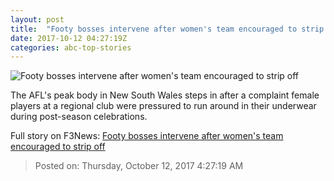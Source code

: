 ```yaml
---
layout: post
title:  "Footy bosses intervene after women's team encouraged to strip off"
date: 2017-10-12 04:27:19Z
categories: abc-top-stories
---
```


![Footy bosses intervene after women's team encouraged to strip off](http://www.abc.net.au/news/image/9043642-1x1-700x700.jpg)

The AFL's peak body in New South Wales steps in after a complaint female players at a regional club were pressured to run around in their underwear during post-season celebrations.


Full story on F3News: [Footy bosses intervene after women's team encouraged to strip off](http://www.f3nws.com/n/SNQmAH)

> Posted on: Thursday, October 12, 2017 4:27:19 AM
